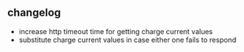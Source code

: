 ## changelog
- increase http timeout time for getting charge current values 
- substitute charge current values in case either one fails to respond